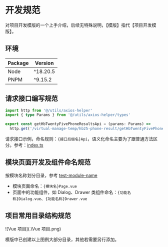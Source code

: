 # 开发规范

对项目开发模版的一个上手介绍，后续无特殊说明，【模版】指代【项目开发模版】。

## 环境

| Package | Version  |
| ------- | -------- |
| Node    | ^18.20.5 |
| PNPM    | ^9.15.2  |

## 请求接口编写规范

```typescript
import http from '@/utils/axios-helper'
import { type Params } from '@/utils/axios-helper/types'

export const getHbTwentyFivePhoneResultsApi = (params: Params) =>
  http.get('/virtual-manage-temp/hb25-phone-result/getHbTwentyFivePhoneResults', params)
```

请求接口示例，命名规则：`{接口后缀名}Api`，语义化命名主要为了跟普通方法区分。参考：[index.ts](../src/apis/index.ts)

## 模块页面开发及组件命名规范

按模块名称划分目录，参考 [test-module-name](../src/views/test-module-name)

- 模块页面命名：`{模块名}Page.vue`
- 页面中的功能组件，如 Dialog、Drawer 类组件命名：`{功能名称}Dialog.vue`、`{功能名称}Drawer.vue`

## 项目常用目录结构规范

![Vue 项目](.\Vue 项目.png)

模版中已创建以上图例大部分目录，其他若需要另行添加。
